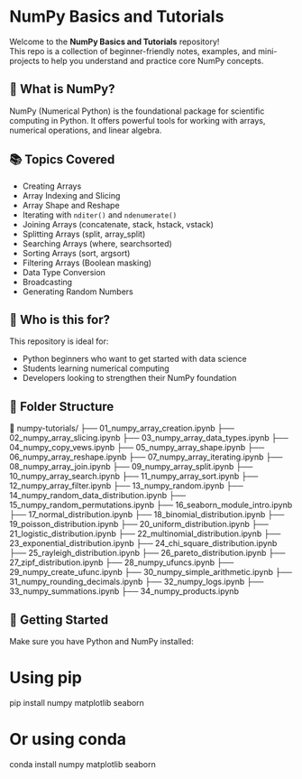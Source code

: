 # NumPy Basics and Tutorials

Welcome to the **NumPy Basics and Tutorials** repository!  
This repo is a collection of beginner-friendly notes, examples, and mini-projects to help you understand and practice core NumPy concepts.

## 📌 What is NumPy?

NumPy (Numerical Python) is the foundational package for scientific computing in Python. It offers powerful tools for working with arrays, numerical operations, and linear algebra.

## 📚 Topics Covered

- Creating Arrays
- Array Indexing and Slicing
- Array Shape and Reshape
- Iterating with `nditer()` and `ndenumerate()`
- Joining Arrays (concatenate, stack, hstack, vstack)
- Splitting Arrays (split, array_split)
- Searching Arrays (where, searchsorted)
- Sorting Arrays (sort, argsort)
- Filtering Arrays (Boolean masking)
- Data Type Conversion
- Broadcasting
- Generating Random Numbers

## 🧠 Who is this for?

This repository is ideal for:
- Python beginners who want to get started with data science
- Students learning numerical computing
- Developers looking to strengthen their NumPy foundation

## 📁 Folder Structure
📂 numpy-tutorials/
├── 01_numpy_array_creation.ipynb
├── 02_numpy_array_slicing.ipynb
├── 03_numpy_array_data_types.ipynb
├── 04_numpy_copy_vews.ipynb
├── 05_numpy_array_shape.ipynb
├── 06_numpy_array_reshape.ipynb
├── 07_numpy_array_iterating.ipynb
├── 08_numpy_array_join.ipynb
├── 09_numpy_array_split.ipynb
├── 10_numpy_array_search.ipynb
├── 11_numpy_array_sort.ipynb
├── 12_numpy_array_filter.ipynb
├── 13_numpy_random.ipynb
├── 14_numpy_random_data_distribution.ipynb
├── 15_numpy_random_permutations.ipynb
├── 16_seaborn_module_intro.ipynb
├── 17_normal_distribution.ipynb
├── 18_binomial_distribution.ipynb
├── 19_poisson_distribution.ipynb
├── 20_uniform_distribution.ipynb
├── 21_logistic_distribution.ipynb
├── 22_multinomial_distribution.ipynb
├── 23_exponential_distribution.ipynb
├── 24_chi_square_distribution.ipynb
├── 25_rayleigh_distribution.ipynb
├── 26_pareto_distribution.ipynb
├── 27_zipf_distribution.ipynb
├── 28_numpy_ufuncs.ipynb
├── 29_numpy_create_ufunc.ipynb
├── 30_numpy_simple_arithmetic.ipynb
├── 31_numpy_rounding_decimals.ipynb
├── 32_numpy_logs.ipynb
├── 33_numpy_summations.ipynb
├── 34_numpy_products.ipynb








## 🚀 Getting Started

Make sure you have Python and NumPy installed:

# Using pip
pip install numpy matplotlib seaborn

# Or using conda
conda install numpy matplotlib seaborn
